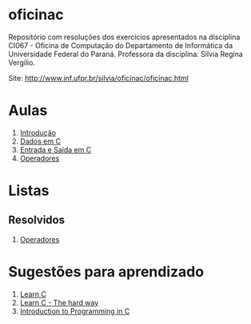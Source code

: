 # oficinac
Repositório com resoluções dos exercícios apresentados na disciplina CI067 - Oficina de Computação do Departamento de Informática da Universidade Federal do Paraná. Professora da disciplina: Silvia Regina Vergilio.

Site: http://www.inf.ufpr.br/silvia/oficinac/oficinac.html

# Aulas
1. [Introdução](https://github.com/jacksonpradolima/oficinac/blob/master/aulas/aula1/README.md)
2. [Dados em C](https://github.com/jacksonpradolima/oficinac/blob/master/aulas/aula2/README.md)
3. [Entrada e Saída em C](https://github.com/jacksonpradolima/oficinac/blob/master/aulas/aula3/README.md)
4. [Operadores](https://github.com/jacksonpradolima/oficinac/blob/master/aulas/aula4/README.md)

# Listas
## Resolvidos
1. [Operadores](https://github.com/jacksonpradolima/oficinac/blob/master/listas/lista1/Resolvido.md)

# Sugestões para aprendizado

1. [Learn C](http://www.learn-c.org/)
2. [Learn C - The hard way](https://repl.it/community/classrooms/20841)
3. [Introduction to Programming in C](https://repl.it/community/classrooms/25224)
